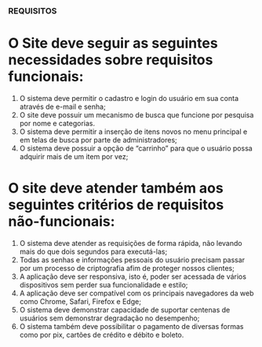### REQUISITOS

# O Site deve seguir as seguintes necessidades sobre requisitos funcionais:
1.	O sistema deve permitir o cadastro e login do usuário em sua conta através de e-mail e senha;
2.	O site deve possuir um mecanismo de busca que funcione por pesquisa por nome e categorias.
3.	O sistema deve permitir a inserção de itens novos no menu principal e em telas de busca por parte de administradores;
4.	O sistema deve possuir a opção de “carrinho” para que o usuário possa adquirir mais de um item por vez;
# O site deve atender também aos seguintes critérios de requisitos não-funcionais:
1.	O sistema deve atender as requisições de forma rápida, não levando mais do que dois segundos para executá-las;
2.	Todas as senhas e informações pessoais do usuário precisam passar por um processo de criptografia afim de proteger nossos clientes;
3.	A aplicação deve ser responsiva, isto é, poder ser acessada de vários dispositivos sem perder sua funcionalidade e estilo;
4.	A aplicação deve ser compatível com os principais navegadores da web como Chrome, Safari, Firefox e Edge;
5.	O sistema deve demonstrar capacidade de suportar centenas de usuários sem demonstrar degradação no desempenho;
6. O sistema também deve possibilitar o pagamento de diversas formas como por pix, cartões de crédito e débito e boleto.